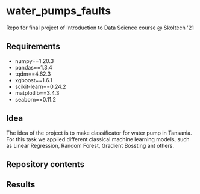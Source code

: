 # water_pumps_faults
Repo for final project of Introduction to Data Science course @ Skoltech '21

## Requirements
- numpy==1.20.3
- pandas==1.3.4
- tqdm==4.62.3
- xgboost==1.6.1
- scikit-learn==0.24.2
- matplotlib==3.4.3
- seaborn==0.11.2

## Idea

The idea of the project is to make classificator for water pump in Tansania. For this task we applied different classical machine learning models, such as Linear Regression, Random Forest, Gradient Bossting ant others.

## Repository contents



## Results
